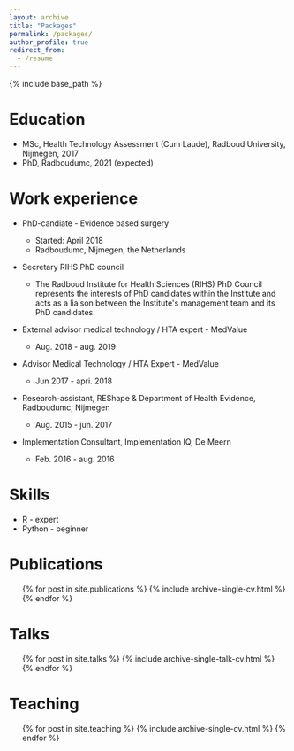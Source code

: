 ```yaml
---
layout: archive
title: "Packages"
permalink: /packages/
author_profile: true
redirect_from:
  - /resume
---
```


{% include base_path %}

Education
======
* MSc, Health Technology Assessment (Cum Laude), Radboud University, Nijmegen, 2017
* PhD, Radboudumc, 2021 (expected)

Work experience
======
* PhD-candiate - Evidence based surgery
  * Started: April 2018
  * Radboudumc, Nijmegen, the Netherlands
  
* Secretary RIHS PhD council
  * The Radboud Institute for Health Sciences (RIHS) PhD Council represents the interests of PhD candidates within the Institute and acts as a liaison between the Institute's management team and its PhD candidates.

* External advisor medical technology / HTA expert - MedValue
  * Aug. 2018 - aug. 2019
  
* Advisor Medical Technology / HTA Expert - MedValue
  * Jun 2017 - apri. 2018
  
* Research-assistant, REShape & Department of Health Evidence, Radboudumc, Nijmegen
  * Aug. 2015 - jun. 2017
  
* Implementation Consultant, Implementation IQ, De Meern
  * Feb. 2016 - aug. 2016
  
Skills
======
* R - expert
* Python - beginner

Publications
======
  <ul>{% for post in site.publications %}
    {% include archive-single-cv.html %}
  {% endfor %}</ul>
  
Talks
======
  <ul>{% for post in site.talks %}
    {% include archive-single-talk-cv.html %}
  {% endfor %}</ul>
  
Teaching
======
  <ul>{% for post in site.teaching %}
    {% include archive-single-cv.html %}
  {% endfor %}</ul>
  

